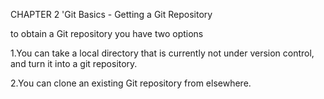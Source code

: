 CHAPTER 2 'Git Basics - Getting a Git Repository 

to obtain a Git repository you have two options 

1.You can take a local directory that is currently not under version
control, and turn it into a git repository.

2.You can clone an existing Git repository from elsewhere. 
